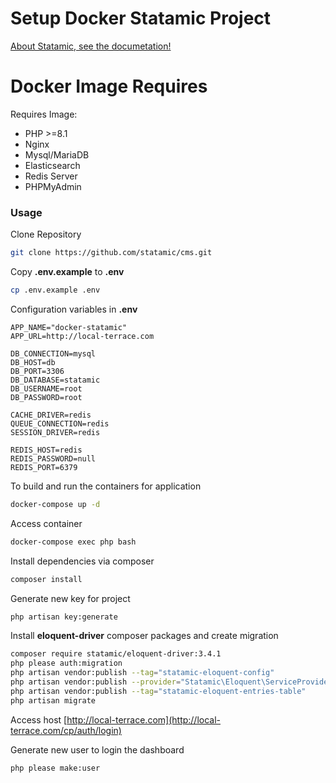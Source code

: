 # Setup Docker Statamic Project
[About Statamic, see the documetation!](https://statamic.dev/)

# Docker Image Requires
Requires Image:
- PHP >=8.1
- Nginx
- Mysql/MariaDB
- Elasticsearch
- Redis Server
- PHPMyAdmin

### Usage
Clone Repository
```sh
git clone https://github.com/statamic/cms.git
```

Copy **.env.example** to **.env**
```sh
cp .env.example .env
```

Configuration variables in **.env**
```
APP_NAME="docker-statamic"
APP_URL=http://local-terrace.com

DB_CONNECTION=mysql
DB_HOST=db
DB_PORT=3306
DB_DATABASE=statamic
DB_USERNAME=root
DB_PASSWORD=root

CACHE_DRIVER=redis
QUEUE_CONNECTION=redis
SESSION_DRIVER=redis

REDIS_HOST=redis
REDIS_PASSWORD=null
REDIS_PORT=6379
```

To build and run the containers for application
```sh
docker-compose up -d
```

Access container
```sh
docker-compose exec php bash
```

Install dependencies via composer
```sh
composer install
```

Generate new key for project
```sh
php artisan key:generate
```

Install **eloquent-driver** composer packages and create migration
```sh
composer require statamic/eloquent-driver:3.4.1
php please auth:migration
php artisan vendor:publish --tag="statamic-eloquent-config"
php artisan vendor:publish --provider="Statamic\Eloquent\ServiceProvider" --tag=migrations
php artisan vendor:publish --tag="statamic-eloquent-entries-table"
php artisan migrate
```

Access host
[http://local-terrace.com](http://local-terrace.com/cp/auth/login)

Generate new user to login the dashboard
```sh
php please make:user
```